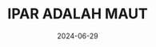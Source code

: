 ---
title: 'IPAR ADALAH MAUT'
date: '2024-06-29'
price: '29.5'
theaters: ['TOV CINEMAS 1ST AVENUE']
seat: ['E5']
remark: ['INDO', 'P18']
---